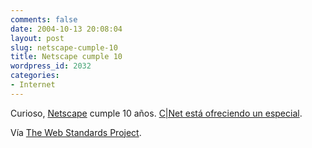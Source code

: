 ```yaml
---
comments: false
date: 2004-10-13 20:08:04
layout: post
slug: netscape-cumple-10
title: Netscape cumple 10
wordpress_id: 2032
categories:
- Internet
---
```


Curioso, [Netscape](http://channels.netscape.com/ns/browsers/default.jsp) cumple 10 años. [C|Net está ofreciendo un especial](http://news.com.com/A+decade+on+the+Web+with+Netscape/2009-1032_3-5406640.html).





Vía [The Web Standards Project](http://www.webstandards.org/buzz/archive/2004_10.html#a000461).




 
